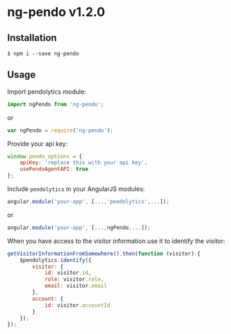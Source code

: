 # ng-pendo v1.2.0

## Installation

```shell
$ npm i --save ng-pendo
```

## Usage

Import pendolytics module:
```javascript
import ngPendo from 'ng-pendo';
```
or
```javascript
var ngPendo = require('ng-pendo');
```

Provide your api key:

```javascript
window.pendo_options = {
    apiKey: 'replace this with your api key',
    usePendoAgentAPI: true
};
```

Include `pendolytics` in your AngularJS modules:

```javascript
angular.module('your-app', [...,'pendolytics',...]);
```
or
```javascript
angular.module('your-app', [...,ngPendo,...]);
```

When you have access to the visitor information use it to identify the visitor:

```javascript
getVisitorInformationFromSomewhere().then(function (visitor) {
    $pendolytics.identify({
        visitor: {
            id: visitor.id,
            role: visitor.role,
            email: visitor.email
        },
        account: {
            id: visitor.accountId
        }
    });
});
```
